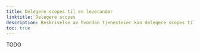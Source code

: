 ```yaml
---
title: Delegere scopes til en leverandør
linktitle: Delegere scopes
description: Beskrivelse av hvordan tjenesteier kan delegere scopes til en underleverandør.
toc: true
---
```


TODO
